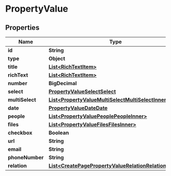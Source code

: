 

# PropertyValue


## Properties

| Name | Type | Description | Notes |
|------------ | ------------- | ------------- | -------------|
|**id** | **String** |  |  [optional] |
|**type** | **Object** |  |  |
|**title** | [**List&lt;RichTextItem&gt;**](RichTextItem.md) |  |  |
|**richText** | [**List&lt;RichTextItem&gt;**](RichTextItem.md) |  |  |
|**number** | **BigDecimal** |  |  |
|**select** | [**PropertyValueSelectSelect**](PropertyValueSelectSelect.md) |  |  |
|**multiSelect** | [**List&lt;PropertyValueMultiSelectMultiSelectInner&gt;**](PropertyValueMultiSelectMultiSelectInner.md) |  |  |
|**date** | [**PropertyValueDateDate**](PropertyValueDateDate.md) |  |  |
|**people** | [**List&lt;PropertyValuePeoplePeopleInner&gt;**](PropertyValuePeoplePeopleInner.md) |  |  |
|**files** | [**List&lt;PropertyValueFilesFilesInner&gt;**](PropertyValueFilesFilesInner.md) |  |  |
|**checkbox** | **Boolean** |  |  |
|**url** | **String** |  |  |
|**email** | **String** |  |  |
|**phoneNumber** | **String** |  |  |
|**relation** | [**List&lt;CreatePagePropertyValueRelationRelationInner&gt;**](CreatePagePropertyValueRelationRelationInner.md) |  |  |



